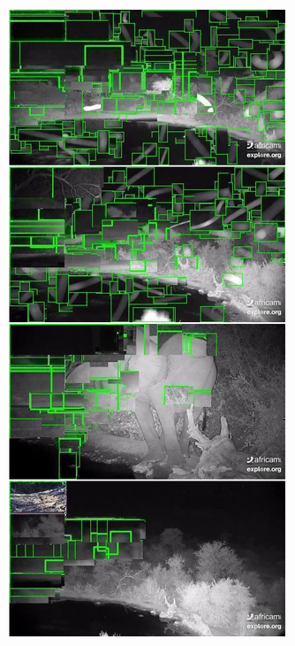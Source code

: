![20200615-231541-234546](in/20200615/20200615-231541-234546_0_.jpg)
![20200615-234551-000001](in/20200615/20200615-234551-000001_0_.jpg)
![20200616-000006-003011](in/20200616/20200616-000006-003011_0_.jpg)
![20200616-003016-010021](in/20200616/20200616-003016-010021_0_.jpg)
